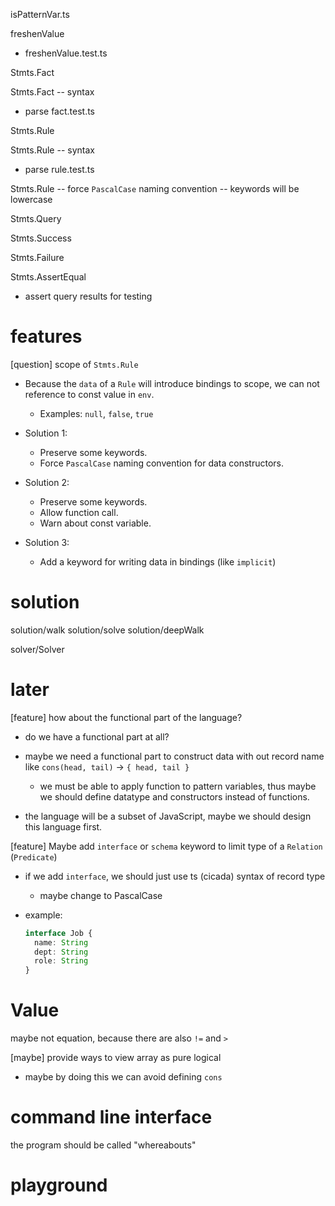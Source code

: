 isPatternVar.ts

freshenValue

- freshenValue.test.ts

Stmts.Fact

Stmts.Fact -- syntax

- parse fact.test.ts

Stmts.Rule

Stmts.Rule -- syntax

- parse rule.test.ts

Stmts.Rule -- force `PascalCase` naming convention -- keywords will be lowercase

Stmts.Query

Stmts.Success

Stmts.Failure

Stmts.AssertEqual

- assert query results for testing

# features

[question] scope of `Stmts.Rule`

- Because the `data` of a `Rule` will introduce bindings to scope,
  we can not reference to const value in `env`.

  - Examples: `null`, `false`, `true`

- Solution 1:

  - Preserve some keywords.
  - Force `PascalCase` naming convention for data constructors.

- Solution 2:

  - Preserve some keywords.
  - Allow function call.
  - Warn about const variable.

- Solution 3:

  - Add a keyword for writing data in bindings (like `implicit`)

# solution

solution/walk
solution/solve
solution/deepWalk

solver/Solver

# later

[feature] how about the functional part of the language?

- do we have a functional part at all?

- maybe we need a functional part to construct data with out record name
  like `cons(head, tail)` -> `{ head, tail }`

  - we must be able to apply function to pattern variables,
    thus maybe we should define datatype and constructors instead of functions.

- the language will be a subset of JavaScript,
  maybe we should design this language first.

[feature] Maybe add `interface` or `schema` keyword to limit type of a `Relation` (`Predicate`)

- if we add `interface`, we should just use ts (cicada) syntax of record type

  - maybe change to PascalCase

- example:

  ```ts
  interface Job {
    name: String
    dept: String
    role: String
  }
  ```

# Value

maybe not equation, because there are also `!=` and `>`

[maybe] provide ways to view array as pure logical

- maybe by doing this we can avoid defining `cons`

# command line interface

the program should be called "whereabouts"

# playground
